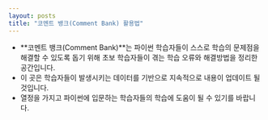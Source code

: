 ```yaml
---
layout: posts
title: "코멘트 뱅크(Comment Bank) 활용법"
---
```


- **코멘트 뱅크(Comment Bank)**는 파이썬 학습자들이 스스로 학습의 문제점을 해결할 수 있도록 돕기 위해 초보 학습자들이 겪는 학습 오류와 해결방법을 정리한 공간입니다. 
- 이 곳은 학습자들이 발생시키는 데이터를 기반으로 지속적으로 내용이 업데이트 될 것입니다. 
- 열정을 가지고 파이썬에 입문하는 학습자들의 학습에 도움이 될 수 있기를 바랍니다.
